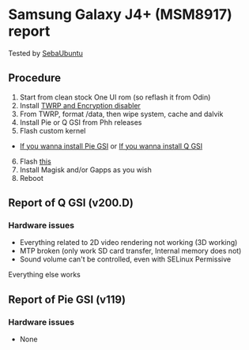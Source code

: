 # Samsung Galaxy J4+ (MSM8917) report
Tested by [SebaUbuntu](https://github.com/SebaUbuntu)

## Procedure
1) Start from clean stock One UI rom (so reflash it from Odin)
2) Install [TWRP and Encryption disabler](https://forum.xda-developers.com/galaxy-j4+/development/recovery-twrp-3-2-3-1-galaxy-j4-j415f-t3876876)
3) From TWRP, format /data, then wipe system, cache and dalvik
4) Install Pie or Q GSI from Phh releases
5) Flash custom kernel
 - [If you wanna install Pie GSI](https://forum.xda-developers.com/galaxy-j4+/development/kernel-phizero-kernel-j4-t3943817)
 or 
[If you wanna install Q GSI](https://drive.google.com/open?id=1OLGZ09e367s3ZD__B4eeCkPc7Sdl9g-p)
6) Flash [this](https://www.androidfilehost.com/?fid=6006931924117930007)
7) Install Magisk and/or Gapps as you wish
8) Reboot

## Report of Q GSI (v200.D)

### Hardware issues
- Everything related to 2D video rendering not working (3D working)
- MTP broken (only work SD card transfer, Internal memory does not)
- Sound volume can't be controlled, even with SELinux Permissive

Everything else works

## Report of Pie GSI (v119)

### Hardware issues
- None